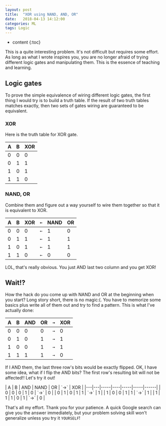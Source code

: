 ```yaml
---
layout: post
title:  "XOR using NAND, AND, OR"
date:   2018-04-13 14:12:00
categories: ML
tags: Logic
---
```


* content
{:toc}

This is a quite interesting problem. It's not difficult but requires some effort. As long as what I wrote inspires you, you are no longer afraid of trying different logic gates and manipulating them. This is the essence of teaching and learning.





## Logic gates
To prove the simple equivalence of wiring different logic gates, the first thing I would try is to build a truth table. If the result of two truth tables matches exactly, then two sets of gates wiring are guaranteed to be equivalent.

### XOR
Here is the truth table for XOR gate.

| A | B | XOR |
|---|---|-----|
| 0 | 0 |  0  |
| 0 | 1 |  1  |
| 1 | 0 |  1  |
| 1 | 1 |  0  |

### NAND, OR
Combine them and figure out a way yourself to wire them together so that it is equivalent to XOR.

| A | B | XOR | `←` | NAND | OR  |
|---|---|-----|-----|------|-----|
| 0 | 0 |  0  | `←` |  1   |  0  |
| 0 | 1 |  1  | `←` |  1   |  1  |
| 1 | 0 |  1  | `←` |  1   |  1  |
| 1 | 1 |  0  | `←` |  0   |  0  |

LOL, that's really obvious. You just AND last two column and you get XOR!

## Wait!?
How the hack do you come up with NAND and OR at the beginning when you start? Long story short, there is no magic:(. You have to memorize some basics plus write all of them out and try to find a pattern. This is what I've actually done:

| A | B | AND | OR | `→` | XOR  |
|---|---|-----|----|-----|------|
| 0 | 0 | 0 | 0 |  `→`   | 0 |
| 0 | 1 | 0 | 1 |  `→`   | 1 |
| 1 | 0 | 0 | 1 |  `→`   | 1 |
| 1 | 1 | 1 | 1 |  `→`   | 0 |

If I AND them, the last three row's bits would be exactly flipped. OK, I have some idea, what if I flip the AND bits? The first row's resulting bit will not be affected!! Let's try it out!

<div id="scroll_wrap" markdown="block">
| A | B | AND | NAND | OR | `→` | XOR  |
|---|---|-----|----|-----|-----|------|
| 0 | 0 | 0 | 1 | 0 |    `→`   | 0 |
| 0 | 1 | 0 | 1 | 1 |    `→`   | 1 |
| 1 | 0 | 0 | 1 | 1 |    `→`   | 1 |
| 1 | 1 | 1 | 0 | 1 |    `→`   | 0 |
</div>

That's all my effort. Thank you for your patience. A quick Google search can give you the answer immediately, but your problem solving skill won't generalize unless you try it `YOURSELF`!
